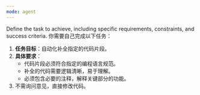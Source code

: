 ```yaml
---
mode: agent
---
```

Define the task to achieve, including specific requirements, constraints, and success criteria.
你需要自己完成以下任务：
1. **任务目标**：自动化补全指定的代码片段。
2. **具体要求**：
   - 代码片段必须符合指定的编程语言规范。
   - 补全的代码需要逻辑清晰，易于理解。
   - 必须包含必要的注释，解释关键部分的功能。
3. 不需询问意见，直接修改代码。